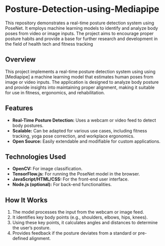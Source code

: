 # Posture-Detection-using-Mediapipe
This repository demonstrates a real-time posture detection system using PoseNet. It employs machine learning models to identify and analyze body poses from video or image inputs. The project aims to encourage proper posture habits and provide a base for further research and development in the field of health tech and fitness tracking

## Overview
This project implements a real-time posture detection system using using [Mediapipe] a machine learning model that estimates human poses from image or video inputs. The application is designed to analyze body posture and provide insights into maintaining proper alignment, making it suitable for use in fitness, ergonomics, and rehabilitation.

## Features
- **Real-Time Posture Detection:** Uses a webcam or video feed to detect body postures.
- **Scalable:** Can be adapted for various use cases, including fitness tracking, yoga pose correction, and workplace ergonomics.
- **Open Source:** Easily extendable and modifiable for custom applications.

## Technologies Used
- **OpenCV:** For image classification.
- **TensorFlow.js:** For running the PoseNet model in the browser.
- **JavaScript/HTML/CSS:** For the front-end user interface.
- **Node.js (optional):** For back-end functionalities.

## How It Works
1. The model processes the input from the webcam or image feed.
2. It identifies key body points (e.g., shoulders, elbows, hips, knees).
3. Using these key points, it calculates angles and distances to determine the user’s posture.
4. Provides feedback if the posture deviates from a standard or pre-defined alignment.


